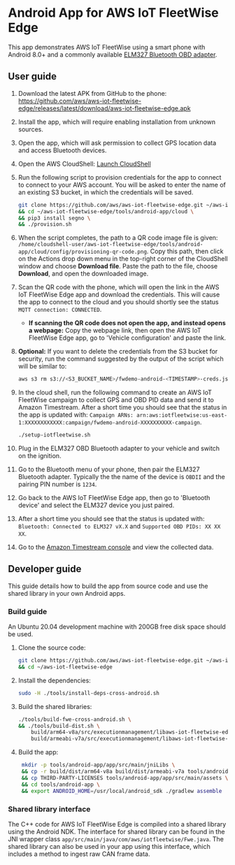# Android App for AWS IoT FleetWise Edge

This app demonstrates AWS IoT FleetWise using a smart phone with Android 8.0+ and a commonly
available [ELM327 Bluetooth OBD adapter](https://www.amazon.com/s?k=elm327+bluetooth).

## User guide

1. Download the latest APK from GitHub to the phone:
   https://github.com/aws/aws-iot-fleetwise-edge/releases/latest/download/aws-iot-fleetwise-edge.apk

1. Install the app, which will require enabling installation from unknown sources.

1. Open the app, which will ask permission to collect GPS location data and access Bluetooth
   devices.

1. Open the AWS CloudShell: [Launch CloudShell](https://console.aws.amazon.com/cloudshell/home)

1. Run the following script to provision credentials for the app to connect to connect to your AWS
   account. You will be asked to enter the name of an existing S3 bucket, in which the credentials
   will be saved.

   ```bash
   git clone https://github.com/aws/aws-iot-fleetwise-edge.git ~/aws-iot-fleetwise-edge \
   && cd ~/aws-iot-fleetwise-edge/tools/android-app/cloud \
   && pip3 install segno \
   && ./provision.sh
   ```

1. When the script completes, the path to a QR code image file is given:
   `/home/cloudshell-user/aws-iot-fleetwise-edge/tools/android-app/cloud/config/provisioning-qr-code.png`.
   Copy this path, then click on the Actions drop down menu in the top-right corner of the
   CloudShell window and choose **Download file**. Paste the path to the file, choose **Download**,
   and open the downloaded image.

1. Scan the QR code with the phone, which will open the link in the AWS IoT FleetWise Edge app and
   download the credentials. This will cause the app to connect to the cloud and you should shortly
   see the status `MQTT connection: CONNECTED`.

   - **If scanning the QR code does not open the app, and instead opens a webpage:** Copy the
     webpage link, then open the AWS IoT FleetWise Edge app, go to 'Vehicle configuration' and paste
     the link.

1. **Optional:** If you want to delete the credentials from the S3 bucket for security, run the
   command suggested by the output of the script which will be similar to:

   ```bash
   aws s3 rm s3://<S3_BUCKET_NAME>/fwdemo-android-<TIMESTAMP>-creds.json
   ```

1. In the cloud shell, run the following command to create an AWS IoT FleetWise campaign to collect
   GPS and OBD PID data and send it to Amazon Timestream. After a short time you should see that the
   status in the app is updated with:
   `Campaign ARNs: arn:aws:iotfleetwise:us-east-1:XXXXXXXXXXXX:campaign/fwdemo-android-XXXXXXXXXX-campaign`.

   ```bash
   ./setup-iotfleetwise.sh
   ```

1. Plug in the ELM327 OBD Bluetooth adapter to your vehicle and switch on the ignition.

1. Go to the Bluetooth menu of your phone, then pair the ELM327 Bluetooth adapter. Typically the the
   name of the device is `OBDII` and the pairing PIN number is `1234`.

1. Go back to the AWS IoT FleetWise Edge app, then go to 'Bluetooth device' and select the ELM327
   device you just paired.

1. After a short time you should see that the status is updated with:
   `Bluetooth: Connected to ELM327 vX.X` and `Supported OBD PIDs: XX XX XX`.

1. Go to the [Amazon Timestream console](https://us-east-1.console.aws.amazon.com/timestream/home)
   and view the collected data.

## Developer guide

This guide details how to build the app from source code and use the shared library in your own
Android apps.

### Build guide

An Ubuntu 20.04 development machine with 200GB free disk space should be used.

1. Clone the source code:

   ```bash
   git clone https://github.com/aws/aws-iot-fleetwise-edge.git ~/aws-iot-fleetwise-edge \
   && cd ~/aws-iot-fleetwise-edge
   ```

1. Install the dependencies:

   ```bash
   sudo -H ./tools/install-deps-cross-android.sh
   ```

1. Build the shared libraries:

   ```bash
   ./tools/build-fwe-cross-android.sh \
   && ./tools/build-dist.sh \
       build/arm64-v8a/src/executionmanagement/libaws-iot-fleetwise-edge.so:arm64-v8a \
       build/armeabi-v7a/src/executionmanagement/libaws-iot-fleetwise-edge.so:armeabi-v7a
   ```

1. Build the app:

   ```bash
    mkdir -p tools/android-app/app/src/main/jniLibs \
    && cp -r build/dist/arm64-v8a build/dist/armeabi-v7a tools/android-app/app/src/main/jniLibs \
    && cp THIRD-PARTY-LICENSES tools/android-app/app/src/main/assets \
    && cd tools/android-app \
    && export ANDROID_HOME=/usr/local/android_sdk ./gradlew assemble
   ```

### Shared library interface

The C++ code for AWS IoT FleetWise Edge is compiled into a shared library using the Android NDK. The
interface for shared library can be found in the JNI wrapper class
`app/src/main/java/com/aws/iotfleetwise/Fwe.java`. The shared library can also be used in your app
using this interface, which includes a method to ingest raw CAN frame data.
